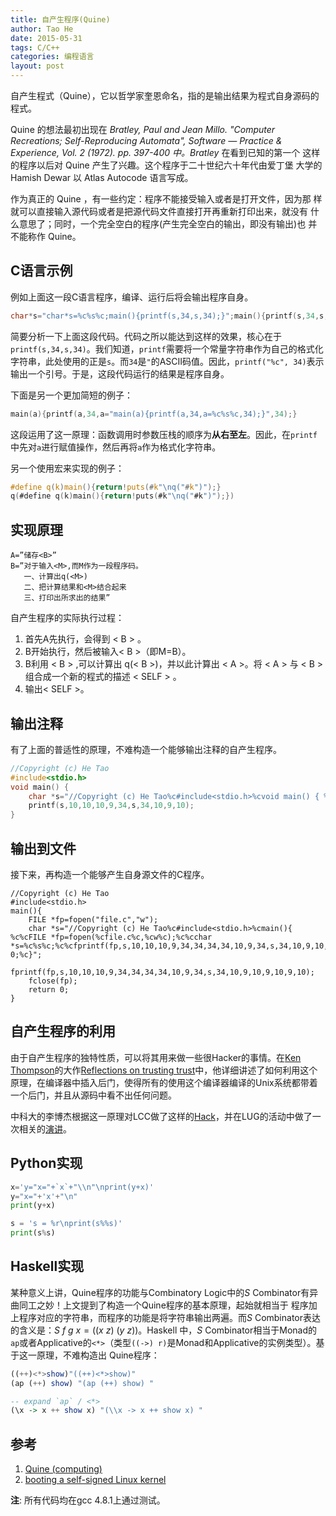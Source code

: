 ```yaml
---
title: 自产生程序(Quine)
author: Tao He
date: 2015-05-31
tags: C/C++
categories: 编程语言
layout: post
---
```


自产生程式（Quine），它以哲学家奎恩命名，指的是输出结果为程式自身源码的程式。

Quine 的想法最初出现在 _Bratley, Paul and Jean Millo. "Computer Recreations; Self-Reproducing Automata", Software — Practice & Experience, Vol. 2 (1972). pp. 397-400 中。Bratley_ 在看到已知的第一个 这样的程序以后对 Quine 产生了兴趣。这个程序于二十世纪六十年代由爱丁堡 大学的 Hamish Dewar 以 Atlas Autocode 语言写成。

作为真正的 Quine ，有一些约定：程序不能接受输入或者是打开文件，因为那 样就可以直接输入源代码或者是把源代码文件直接打开再重新打印出来，就没有 什么意思了；同时，一个完全空白的程序(产生完全空白的输出，即没有输出)也 并不能称作 Quine。

<!--more-->

C语言示例
---------

例如上面这一段C语言程序，编译、运行后将会输出程序自身。

~~~c
char*s="char*s=%c%s%c;main(){printf(s,34,s,34);}";main(){printf(s,34,s,34);}
~~~

简要分析一下上面这段代码。代码之所以能达到这样的效果，核心在于`printf(s,34,s,34)`。我们知道，`printf`需要将一个常量字符串作为自己的格式化字符串，此处使用的正是`s`。而`34`是`"`的ASCII码值。因此，`printf("%c", 34)`表示输出一个引号。于是，这段代码运行的结果是程序自身。

下面是另一个更加简短的例子：

~~~c
main(a){printf(a,34,a="main(a){printf(a,34,a=%c%s%c,34);}",34);}
~~~

这段运用了这一原理：函数调用时参数压栈的顺序为**从右至左**。因此，在`printf`中先对`a`进行赋值操作，然后再将`a`作为格式化字符串。

另一个使用宏来实现的例子：

~~~c
#define q(k)main(){return!puts(#k"\nq("#k")");}
q(#define q(k)main(){return!puts(#k"\nq("#k")");})
~~~

实现原理
--------

    A=”储存<B>”
    B=”对于输入<M>,而M作为一段程序码。
       一、计算出q(<M>)
       二、把计算结果和<M>结合起来
       三、打印出所求出的结果”

自产生程序的实际执行过程：

1. 首先A先执行，会得到 < B > 。
2. B开始执行，然后被输入< B >（即M=B）。
3. B利用 < B >  ,可以计算出 q(< B >)，并以此计算出 < A >。将 < A > 与 < B > 组合成一个新的程式的描述 < SELF > 。
4. 输出< SELF >。

输出注释
--------

有了上面的普适性的原理，不难构造一个能够输出注释的自产生程序。

~~~c
//Copyright (c) He Tao
#include<stdio.h>
void main() {
    char *s="//Copyright (c) He Tao%c#include<stdio.h>%cvoid main() { %c%cchar *s=%c%s%c;%c%cprintf(s,10,10,10,9,34,s,34,10,9,10);%c}";
    printf(s,10,10,10,9,34,s,34,10,9,10);
}
~~~

输出到文件
----------

接下来，再构造一个能够产生自身源文件的C程序。

~~~
//Copyright (c) He Tao
#include<stdio.h>
main(){
	FILE *fp=fopen("file.c","w");
	char *s="//Copyright (c) He Tao%c#include<stdio.h>%cmain(){ %c%cFILE *fp=fopen(%cfile.c%c,%cw%c);%c%cchar *s=%c%s%c;%c%cfprintf(fp,s,10,10,10,9,34,34,34,34,10,9,34,s,34,10,9,10,9,10,9,10);%c%cfclose(fp);%c%creturn 0;%c}";
	fprintf(fp,s,10,10,10,9,34,34,34,34,10,9,34,s,34,10,9,10,9,10,9,10);
	fclose(fp);
	return 0;
}
~~~

自产生程序的利用
----------------

由于自产生程序的独特性质，可以将其用来做一些很Hacker的事情。在[Ken Thompson](http://dl.acm.org/author_page.cfm?id=81100436668&coll=DL&dl=ACM&trk=0&cfid=679238461&cftoken=40350017)的大作[Reflections on trusting trust](http://dl.acm.org/citation.cfm?id=358210)中，他详细讲述了如何利用这个原理，在编译器中插入后门，使得所有的使用这个编译器编译的Unix系统都带着一个后门，并且从源码中看不出任何问题。

中科大的李博杰根据这一原理对LCC做了这样的[Hack](https://github.com/bojieli/CompilerBackdoor)，并在LUG的活动中做了一次相关的[演讲](http://zhan.renren.com/h5/entry/3602888498034871403)。

Python实现
----------

~~~python
x='y="x="+`x`+"\\n"\nprint(y+x)'
y="x="+'x'+"\n"
print(y+x)
~~~

~~~python
s = 's = %r\nprint(s%%s)'
print(s%s)
~~~

Haskell实现
-----------

某种意义上讲，Quine程序的功能与Combinatory Logic中的$S$ Combinator有异曲同工之妙！上文提到了构造一个Quine程序的基本原理，起始就相当于
程序加上程序对应的字符串，而程序的功能是将字符串输出两遍。而$S$ Combinator表达的含义是：$S \ f \ g \ x = ((x \ z) \ (y \ z))$。Haskell
中，$S$ Combinator相当于Monad的`ap`或者Applicative的`<*>`（类型`((->) r)`是Monad和Applicative的实例类型）。基于这一原理，不难构造出
Quine程序：

~~~haskell
((++)<*>show)"((++)<*>show)"
(ap (++) show) "(ap (++) show) "

-- expand `ap` / <*>
(\x -> x ++ show x) "(\\x -> x ++ show x) "
~~~

参考
----

1. [Quine (computing)](http://en.wikipedia.org/wiki/Quine_(computing))
2. [booting a self-signed Linux kernel](http://www.linuxfoundation.org/news-media/blogs/browse/2013/09/booting-self-signed-linux-kernel)

**注**: 所有代码均在gcc 4.8.1上通过测试。

